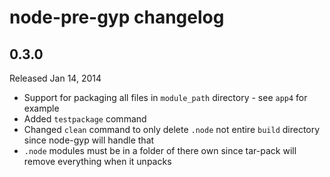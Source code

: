 # node-pre-gyp changelog

## 0.3.0

Released Jan 14, 2014

 - Support for packaging all files in `module_path` directory - see `app4` for example
 - Added `testpackage` command
 - Changed `clean` command to only delete `.node` not entire `build` directory since node-gyp will handle that
 - `.node` modules must be in a folder of there own since tar-pack will remove everything when it unpacks

